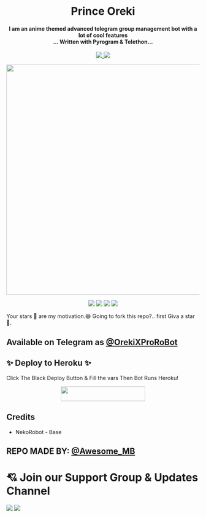 <h1 align="center"><b>Prince Oreki</b></h1>

<h4 align="center">I am an anime themed advanced telegram group management bot with a lot of cool features <br> ... Written with Pyrogram & Telethon...</h4>
<p align='center'>
  <a href="https://www.python.org/" alt="made-with-python"> <img src="https://img.shields.io/badge/Made%20with-Python-1f425f.svg?style=flat-square&logo=python&color=blue" /> </a>
  <a href="https://github.com/W2HGalaxy-OP/SuzieRoBot/graphs/commit-activity" alt="Maintenance"> <img src="https://img.shields.io/badge/Maintained%3F-yes-green.svg?style=flat-square" /> </a>
</p>

<p align="center"><a href="https://t.me/ElainaXProbot"><img src="https://te.legra.ph/file/3f9f763cbf14d4b3deee6.jpg" width="600"></a></p>

<p align="center">
    <a href="https://github.com/Awesome-Gtash/ElainaXRobot"> <img src="https://img.shields.io/github/repo-size/Awesome-Gtash/ElainaXRobot?color=red&logo=github&logoColor=green&style=for-the-badge" /></a>
    <a href="https://github.com/Awesome-Gtash/ElainXRobot/commits/princess"> <img src="https://img.shields.io/github/last-commit/Awesome-Gtash/ElainXRobot?color=brown&logo=github&logoColor=green&style=for-the-badge" /></a>
    <a href="https://github.com/Awesome-Gtash/ElainaXRobot/issues"> <img src="https://img.shields.io/github/issues/Awesome-Gtash/ElainaXRobot?color=blueviolet&logo=github&logoColor=green&style=for-the-badge" /></a>
    <a href="https://pypi.org/project/Telethon/"> <img src="https://img.shields.io/pypi/v/telethon?color=yellow&label=telethon&logo=python&logoColor=green&style=for-the-badge" /></a>
</p>


Your stars 💫 are my motivation.😄 Going to fork this repo?.. first Giva a star 👀.

## Available on Telegram as [@OrekiXProRoBot](https://t.me/OrekiXProRobot)

## ✨ Deploy to Heroku ✨

Click The Black Deploy Button & Fill the vars Then Bot Runs Heroku!
<p align="center"><a href="https://heroku.com/deploy?template=https://github.com/Awesome-Gtash/OrekiRobot-2"> <img src="https://img.shields.io/badge/Deploy%20To%20Heroku-blue?style=for-the-badge&logo=heroku" width="220" height="38.45"/></a></p>

## Credits
- NekoRobot - Base

## REPO MADE BY: [@Awesome_MB](https://t.me/Awesome_MB)


# 💘 Join our Support Group & Updates Channel
<a href="https://t.me/Tiger_SupportChat"><img src="https://img.shields.io/badge/Support 💌-Telegram%20Group-red.svg?logo=telegram"></a>
<a href="https://t.me/Tiger_Updates"><img src="https://img.shields.io/badge/Updates 📣-Telegram%20Group-red.svg?logo=telegram"></a>
